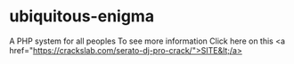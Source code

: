 # ubiquitous-enigma
A PHP system for all peoples To see more information Click here on this &lt;a href="https://crackslab.com/serato-dj-pro-crack/">SITE&lt;/a>
